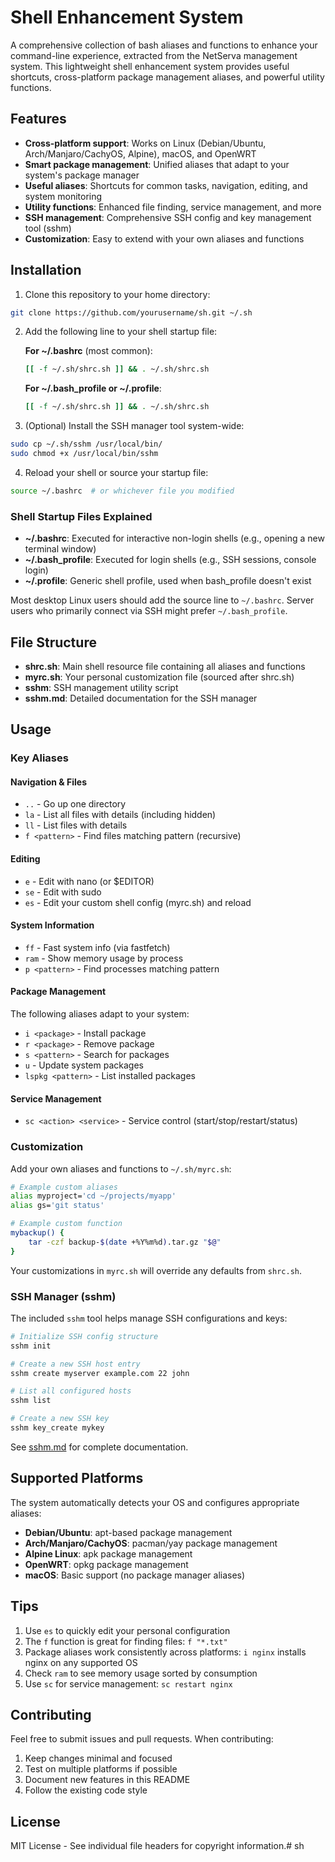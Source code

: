 <!-- Created: 20150101 - Updated: 20250804 -->
<!-- Copyright (C) 1995-2025 Mark Constable <mc@netserva.org> (MIT License) -->

# Shell Enhancement System

A comprehensive collection of bash aliases and functions to enhance your command-line experience, extracted from the NetServa management system. This lightweight shell enhancement system provides useful shortcuts, cross-platform package management aliases, and powerful utility functions.

## Features

- **Cross-platform support**: Works on Linux (Debian/Ubuntu, Arch/Manjaro/CachyOS, Alpine), macOS, and OpenWRT
- **Smart package management**: Unified aliases that adapt to your system's package manager
- **Useful aliases**: Shortcuts for common tasks, navigation, editing, and system monitoring
- **Utility functions**: Enhanced file finding, service management, and more
- **SSH management**: Comprehensive SSH config and key management tool (sshm)
- **Customization**: Easy to extend with your own aliases and functions

## Installation

1. Clone this repository to your home directory:
```bash
git clone https://github.com/yourusername/sh.git ~/.sh
```

2. Add the following line to your shell startup file:
   
   **For ~/.bashrc** (most common):
   ```bash
   [[ -f ~/.sh/shrc.sh ]] && . ~/.sh/shrc.sh
   ```
   
   **For ~/.bash_profile or ~/.profile**:
   ```bash
   [[ -f ~/.sh/shrc.sh ]] && . ~/.sh/shrc.sh
   ```

3. (Optional) Install the SSH manager tool system-wide:
```bash
sudo cp ~/.sh/sshm /usr/local/bin/
sudo chmod +x /usr/local/bin/sshm
```

4. Reload your shell or source your startup file:
```bash
source ~/.bashrc  # or whichever file you modified
```

### Shell Startup Files Explained

- **~/.bashrc**: Executed for interactive non-login shells (e.g., opening a new terminal window)
- **~/.bash_profile**: Executed for login shells (e.g., SSH sessions, console login)
- **~/.profile**: Generic shell profile, used when bash_profile doesn't exist

Most desktop Linux users should add the source line to `~/.bashrc`. Server users who primarily connect via SSH might prefer `~/.bash_profile`.

## File Structure

- **shrc.sh**: Main shell resource file containing all aliases and functions
- **myrc.sh**: Your personal customization file (sourced after shrc.sh)
- **sshm**: SSH management utility script
- **sshm.md**: Detailed documentation for the SSH manager

## Usage

### Key Aliases

#### Navigation & Files
- `..` - Go up one directory
- `la` - List all files with details (including hidden)
- `ll` - List files with details
- `f <pattern>` - Find files matching pattern (recursive)

#### Editing
- `e` - Edit with nano (or $EDITOR)
- `se` - Edit with sudo
- `es` - Edit your custom shell config (myrc.sh) and reload

#### System Information
- `ff` - Fast system info (via fastfetch)
- `ram` - Show memory usage by process
- `p <pattern>` - Find processes matching pattern

#### Package Management
The following aliases adapt to your system:
- `i <package>` - Install package
- `r <package>` - Remove package  
- `s <pattern>` - Search for packages
- `u` - Update system packages
- `lspkg <pattern>` - List installed packages

#### Service Management
- `sc <action> <service>` - Service control (start/stop/restart/status)

### Customization

Add your own aliases and functions to `~/.sh/myrc.sh`:

```bash
# Example custom aliases
alias myproject='cd ~/projects/myapp'
alias gs='git status'

# Example custom function
mybackup() {
    tar -czf backup-$(date +%Y%m%d).tar.gz "$@"
}
```

Your customizations in `myrc.sh` will override any defaults from `shrc.sh`.

### SSH Manager (sshm)

The included `sshm` tool helps manage SSH configurations and keys:

```bash
# Initialize SSH config structure
sshm init

# Create a new SSH host entry
sshm create myserver example.com 22 john

# List all configured hosts
sshm list

# Create a new SSH key
sshm key_create mykey
```

See [sshm.md](sshm.md) for complete documentation.

## Supported Platforms

The system automatically detects your OS and configures appropriate aliases:

- **Debian/Ubuntu**: apt-based package management
- **Arch/Manjaro/CachyOS**: pacman/yay package management
- **Alpine Linux**: apk package management
- **OpenWRT**: opkg package management
- **macOS**: Basic support (no package manager aliases)

## Tips

1. Use `es` to quickly edit your personal configuration
2. The `f` function is great for finding files: `f "*.txt"`
3. Package aliases work consistently across platforms: `i nginx` installs nginx on any supported OS
4. Check `ram` to see memory usage sorted by consumption
5. Use `sc` for service management: `sc restart nginx`

## Contributing

Feel free to submit issues and pull requests. When contributing:

1. Keep changes minimal and focused
2. Test on multiple platforms if possible
3. Document new features in this README
4. Follow the existing code style

## License

MIT License - See individual file headers for copyright information.# sh
